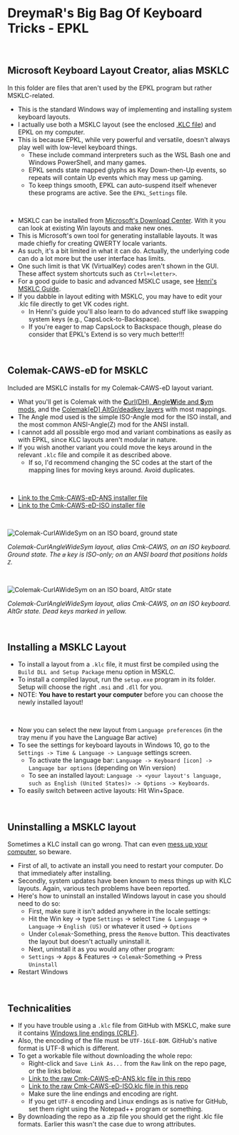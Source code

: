 DreymaR's Big Bag Of Keyboard Tricks - EPKL
===========================================
<br>

Microsoft Keyboard Layout Creator, alias MSKLC
----------------------------------------------
In this folder are files that aren't used by the EPKL program but rather MSKLC-related.
- This is the standard Windows way of implementing and installing system keyboard layouts.
- I actually use both a MSKLC layout (see the enclosed [.KLC file][MyCAWS]) and EPKL on my computer.
- This is because EPKL, while very powerful and versatile, doesn't always play well with low-level keyboard things.
	- These include command interpreters such as the WSL Bash one and Windows PowerShell, and many games.
	- EPKL sends state mapped glyphs as Key Down-then-Up events, so repeats will contain Up events which may mess up gaming.
	- To keep things smooth, EPKL can auto-suspend itself whenever these programs are active. See the `EPKL_Settings` file.
<br>

- MSKLC can be installed from [Microsoft's Download Center][MSKLCd]. With it you can look at existing Win layouts and make new ones.
- This is Microsoft's own tool for generating installable layouts. It was made chiefly for creating QWERTY locale variants.
- As such, it's a bit limited in what it can do. Actually, the underlying code can do a lot more but the user interface has limits.
- One such limit is that VK (VirtualKey) codes aren't shown in the GUI. These affect system shortcuts such as `Ctrl+<letter>`.
- For a good guide to basic and advanced MSKLC usage, see [Henri's MSKLC Guide][MSKLCg].
- If you dabble in layout editing with MSKLC, you may have to edit your .klc file directly to get VK codes right.
	- In Henri's guide you'll also learn to do advanced stuff like swapping system keys (e.g., CapsLock-to-Backspace).
	- If you're eager to map CapsLock to Backspace though, please do consider that EPKL's Extend is so very much better!!!
<br>

Colemak-CAWS-eD for MSKLC
-------------------------
Included are MSKLC installs for my Colemak-CAWS-eD layout variant.
- What you'll get is Colemak with the [**C**url(DH), **A**ngle**W**ide and **S**ym mods][BBergo], and the [Colemak[eD] AltGr/deadkey layers][BBeDdk] with most mappings.
- The Angle mod used is the simple ISO-Angle mod for the ISO install, and the most common ANSI-Angle(Z) mod for the ANSI install.
- I cannot add all possible ergo mod and variant combinations as easily as with EPKL, since KLC layouts aren't modular in nature.
- If you wish another variant you could move the keys around in the relevant `.klc` file and compile it as described above.
	- If so, I'd recommend changing the SC codes at the start of the mapping lines for moving keys around. Avoid duplicates.
<br>

- [Link to the Cmk-CAWS-eD-ANS installer file][CAWSAi]
- [Link to the Cmk-CAWS-eD-ISO installer file][CAWSIi]
<br>

![Colemak-CurlAWideSym on an ISO board, ground state](https://raw.githubusercontent.com/DreymaR/BigBagKbdTrixPKL/master/Layouts/Colemak/Cmk-ISO-CAWS_s0_EPKL.png)

_Colemak-CurlAngleWideSym layout, alias Cmk-CAWS, on an ISO keyboard._<br>_Ground state. The `œ` key is ISO-only; on an ANSI board that positions holds `Z`._

<br>

![Colemak-CurlAWideSym on an ISO board, AltGr state](https://raw.githubusercontent.com/DreymaR/BigBagKbdTrixPKL/master/Layouts/Colemak/Cmk-ISO-CAWS_s3_EPKL.png)

_Colemak-CurlAngleWideSym layout, alias Cmk-CAWS, on an ISO keyboard._<br>_AltGr state. Dead keys marked in yellow._

<br>

Installing a MSKLC Layout
-------------------------
- To install a layout from a `.klc` file, it must first be compiled using the `Build DLL and Setup Package` menu option in MSKLC.
- To install a compiled layout, run the `setup.exe` program in its folder. Setup will choose the right `.msi` and `.dll` for you.
- NOTE: **You have to restart your computer** before you can choose the newly installed layout!
<br>

- Now you can select the new layout from `Language preferences` (in the tray menu if you have the Language Bar active)
- To see the settings for keyboard layouts in Windows 10, go to the `Settings -> Time & Language -> Language` settings screen.
	- To activate the language bar: `Language -> Keyboard [icon] -> Language bar options` (depending on Win version)
	- To see an installed layout: `Language -> <your layout's language, such as English (United States)> -> Options -> Keyboards`.
- To easily switch between active layouts: Hit Win+Space.
<br>

Uninstalling a MSKLC layout
---------------------------
Sometimes a KLC install can go wrong. That can even [mess up your computer][KLCtec], so beware.
- First of all, to activate an install you need to restart your computer. Do that immediately after installing.
- Secondly, system updates have been known to mess things up with KLC layouts. Again, various tech problems have been reported.
- Here's how to uninstall an installed Windows layout in case you should need to do so:
	- First, make sure it isn't added anywhere in the locale settings:
	- Hit the Win key → type `Settings` → select `Time & Language` → `Language` → `English (US)` or whatever it used → `Options`
	- Under `Colemak`-Something, press the `Remove` button. This deactivates the layout but doesn't actually uninstall it.
	- Next, uninstall it as you would any other program:
	- `Settings` → `Apps` & Features → `Colemak`-Something → Press `Uninstall`
- Restart Windows
<br>

Technicalities
--------------
- If you have trouble using a `.klc` file from GitHub with MSKLC, make sure it contains [Windows line endings (CRLF)][WinLin].
- Also, the encoding of the file must be `UTF-16LE-BOM`. GitHub's native format is UTF-8 which is different.
- To get a workable file without downloading the whole repo:
	- Right-click and `Save Link As...` from the `Raw` link on the repo page, or the links below.
	- [Link to the raw Cmk-CAWS-eD-ANS.klc file in this repo][CAWSAr]
	- [Link to the raw Cmk-CAWS-eD-ISO.klc file in this repo][CAWSIr]
	- Make sure the line endings and encoding are right.
	- If you get `UTF-8` encoding and Linux endings as is native for GitHub, set them right using the Notepad++ program or something.
- By downloading the repo as a .zip file you should get the right .klc file formats. Earlier this wasn't the case due to wrong attributes.


[MyCAWS]: ./Cmk-CAWS-eD-ISO.klc (DreymaR's MSKLC Colemak-CAWS layout file)
[MSKLCd]: https://www.microsoft.com/en-us/download/details.aspx?id=102134 (MSKLC download at the Microsoft Download Center)
[MSKLCg]: https://msklc-guide.github.io/ (Henri's MSKLC Guide)
[BBergo]: https://dreymar.colemak.org/ergo-mods.html (DreymaR's Big Bag of Keyboard Tricks, on ergo mods)
[BBeDdk]: https://dreymar.colemak.org/layers-colemaked.html (DreymaR's Big Bag of Keyboard Tricks, on Colemak[eD])
[CAWSAi]: https://github.com/DreymaR/BigBagKbdTrixPKL/raw/master/Other/MSKLC/Cmk-CAWS-eD-ANS.zip (MSKLC installer for Cmk-CAWS-eD-ANSI)
[CAWSIi]: https://github.com/DreymaR/BigBagKbdTrixPKL/raw/master/Other/MSKLC/Cmk-CAWS-eD-ISO.zip (MSKLC installer for Cmk-CAWS-eD-ISO)
[KLCtec]: https://forum.colemak.com/topic/2785-techinal-issues-after-using-colemak/#p24299 (A case of technical trouble with MSKLC)
[WinLin]: https://stackoverflow.com/questions/32255747/on-windows-how-would-i-detect-the-line-ending-of-a-file (StackOverflow on line endings for Windows)
[CAWSAr]: https://github.com/DreymaR/BigBagKbdTrixPKL/raw/master/Other/MSKLC/Cmk-CAWS-eD-ANS.klc (KLC file for Colemak-CAWS-eD-ANSI)
[CAWSIr]: https://github.com/DreymaR/BigBagKbdTrixPKL/raw/master/Other/MSKLC/Cmk-CAWS-eD-ISO.klc (KLC file for Colemak-CAWS-eD-ISO)
